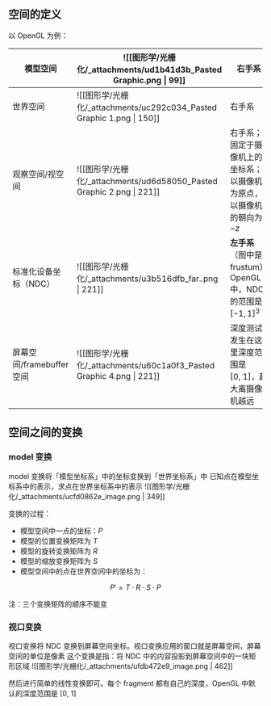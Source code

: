 
## 空间的定义
以 OpenGL 为例：

| 模型空间                  | ![[图形学/光栅化/_attachments/ud1b41d3b_Pasted Graphic.png \| 99]]              | 右手系                                                               |
| ------------------------- | ------------------------------------------------------------------- | -------------------------------------------------------------------- |
| 世界空间                  | ![[图形学/光栅化/_attachments/uc292c034_Pasted Graphic 1.png \| 150]]           | 右手系                                                               |
| 观察空间/视空间           | ![[图形学/光栅化/_attachments/ud6d58050_Pasted Graphic 2.png \| 221]]           | 右手系；固定于摄像机上的坐标系；以摄像机为原点，以摄像机的朝向为$-z$ |
| 标准化设备坐标（NDC）     | ![[图形学/光栅化/_attachments/u3b516dfb_far..png \| 221]]                       |  **左手系** （图中是 frustum）OpenGL 中，NDC 的范围是 $[-1, 1]^3$                |
| 屏幕空间/framebuffer 空间 | ![[图形学/光栅化/_attachments/u60c1a0f3_Pasted Graphic 4.png \| 221]]           | 深度测试发生在这里深度范围是$[0,\ 1]$，越大离摄像机越远              |


## 空间之间的变换

### model 变换
model 变换将「模型坐标系」中的坐标变换到「世界坐标系」中
已知点在模型坐标系中的表示，求点在世界坐标系中的表示
![[图形学/光栅化/_attachments/ucfd0862e_image.png | 349]]

变换的过程：

- 模型空间中一点的坐标：$P$
- 模型的位置变换矩阵为 $T$
- 模型的旋转变换矩阵为 $R$
- 模型的缩放变换矩阵为 $S$
- 模型空间中的点在世界空间中的坐标为：

$$P' = T\cdot R\cdot S\cdot P$$

注：三个变换矩阵的顺序不能变


### 视口变换
视口变换将 NDC 变换到屏幕空间坐标。视口变换应用的窗口就是屏幕空间，屏幕空间的单位是像素
这个变换是指：将 NDC 中的内容投影到屏幕空间中的一块矩形区域
![[图形学/光栅化/_attachments/ufdb472e9_image.png | 462]]

然后进行简单的线性变换即可。每个 fragment 都有自己的深度，OpenGL 中默认的深度范围是 $[0,\ 1]$
